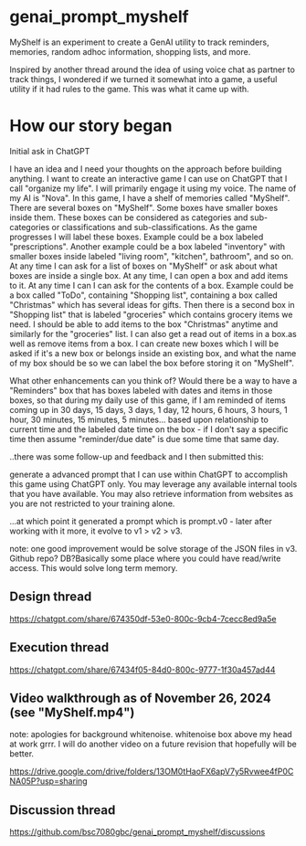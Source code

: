 # genai_prompt_myshelf

MyShelf is an experiment to create a GenAI utility to track reminders, memories, random adhoc information, shopping lists, and more.

Inspired by another thread around the idea of using voice chat as partner to track things, I wondered if we turned it somewhat into a game, a useful utility if it had rules to the game. This was what it came up with.

# How our story began

Initial ask in ChatGPT

I have an idea and I need your thoughts on the approach before building anything. I want to create an interactive game I can use on ChatGPT that I call "organize my life". I will primarily engage it using my voice. The name of my AI is "Nova". In this game, I have a shelf of memories called "MyShelf". There are several boxes on "MyShelf". Some boxes have smaller boxes inside them. These boxes can be considered as categories and sub-categories or classifications and sub-classifications. As the game progresses I will label these boxes. Example could be a box labeled "prescriptions". Another example could be a box labeled "inventory" with smaller boxes inside labeled "living room", "kitchen", bathroom", and so on. At any time I can ask for a list of boxes on "MyShelf" or ask about what boxes are inside a single box. At any time, I can open a box and add items to it. At any time I can I can ask for the contents of a box. Example could be a box called "ToDo", containing "Shopping list", containing a box called "Christmas" which has several ideas for gifts. Then there is a second box in "Shopping list" that is labeled "groceries" which contains grocery items we need. I should be able to add items to the box "Christmas" anytime and similarly for the "groceries" list. I can also get a read out of items in a box.as well as remove items from a box. I can create new boxes which I will be asked if it's a new box or belongs inside an existing box, and what the name of my box should be so we can label the box before storing it on "MyShelf".

What other enhancements can you think of? Would there be a way to have a "Reminders" box that has boxes labeled with dates and items in those boxes, so that during my daily use of this game, if I am reminded of items coming up in 30 days, 15 days, 3 days, 1 day, 12 hours, 6 hours, 3 hours, 1 hour, 30 minutes, 15 minutes, 5 minutes... based upon relationship to current time and the labeled date time on the box - if I don't say a specific time then assume "reminder/due date" is due some time that same day.

..there was some follow-up and feedback and I then submitted this:

generate a advanced prompt that I can use within ChatGPT to accomplish this game using ChatGPT only. You may leverage any available internal tools that you have available. You may also retrieve information from websites as you are not restricted to your training alone.

...at which point it generated a prompt which is prompt.v0 - later after working with it more, it evolve to v1 > v2 > v3.

note: one good improvement would be solve storage of the JSON files in v3. Github repo? DB?Basically some place where you could have read/write access. This would solve long term memory.

## Design thread

https://chatgpt.com/share/674350df-53e0-800c-9cb4-7cecc8ed9a5e

## Execution thread

https://chatgpt.com/share/67434f05-84d0-800c-9777-1f30a457ad44

## Video walkthrough as of November 26, 2024 (see "MyShelf.mp4") 
note: apologies for background whitenoise. whitenoise box above my head at work grrr. I will do another video on a future revision that hopefully will be better.

https://drive.google.com/drive/folders/13OM0tHaoFX6apV7y5Rvwee4fP0CNA05P?usp=sharing

## Discussion thread

https://github.com/bsc7080gbc/genai_prompt_myshelf/discussions
